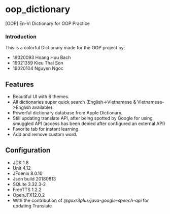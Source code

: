 # oop_dictionary
[OOP] En-Vi Dictionary for OOP Practice

### Introduction

This is a colorful Dictionary made for the OOP project by:
- 19020093 Hoang Huu Bach
- 19021359 Kieu Thai Son
- 19020104 Nguyen Ngoc 
## Features
- Beautiful UI with 6 themes.
- All dictionaries super quick search (English->Vietnamese & Vietnamese->English available).
- Powerful dictionary database from Apple Dictionary.
- Still updating translate API, after being spotted by Google for using smuggled API (access has been denied after configured an external API)
- Favorite tab for instant learning.
- Add and remove custom word.

## Configuration
- JDK 1.8
- Unit 4.12
- JFoenix 8.0.10
- Json build 20180813
- SQLite 3.32.3-2
- FreeTTS 1.2.2
- OpenJFX12.0.2
- With the contribution of *@goxr3plus/java-google-speech-api* for updating Translate
